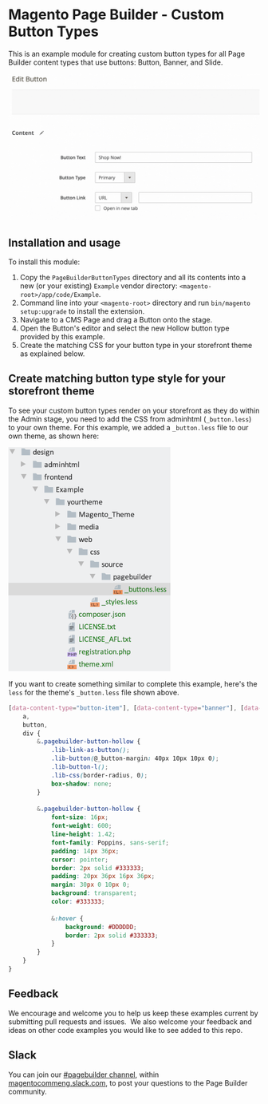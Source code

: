 # Magento Page Builder - Custom Button Types

This is an example module for creating custom button types for all Page Builder content types that use buttons: Button, Banner, and Slide.

![Custom Button Types](custom-button-types.gif "Custom Button Types")

## Installation and usage

To install this module:

1. Copy the `PageBuilderButtonTypes` directory and all its contents into a new (or your existing) `Example` vendor directory: `<magento-root>/app/code/Example`.
2. Command line into your `<magento-root>` directory and run `bin/magento setup:upgrade` to install the extension.
3. Navigate to a CMS Page and drag a Button onto the stage.
4. Open the Button's editor and select the new Hollow button type provided by this example.
5. Create the matching CSS for your button type in your storefront theme as explained below.

## Create matching button type style for your storefront theme

To see your custom button types render on your storefront as they do within the Admin stage, you need to add the CSS from adminhtml (`_button.less`) to your own theme. For this example, we added a `_button.less` file to our own theme, as shown here:

![Frontend Theme for button type](front-end-theme.png "Frontend Theme for Custom Button Types")

If you want to create something similar to complete this example, here's the `less` for the theme's `_button.less` file shown above.

```scss
[data-content-type="button-item"], [data-content-type="banner"], [data-content-type="slide"] {
    a,
    button,
    div {
        &.pagebuilder-button-hollow {
            .lib-link-as-button();
            .lib-button(@_button-margin: 40px 10px 10px 0);
            .lib-button-l();
            .lib-css(border-radius, 0);
            box-shadow: none;
        }

        &.pagebuilder-button-hollow {
            font-size: 16px;
            font-weight: 600;
            line-height: 1.42;
            font-family: Poppins, sans-serif;
            padding: 14px 36px;
            cursor: pointer;
            border: 2px solid #333333;
            padding: 20px 36px 16px 36px;
            margin: 30px 0 10px 0;
            background: transparent;
            color: #333333;

            &:hover {
                background: #DDDDDD;
                border: 2px solid #333333;
            }
        }
    }
}
```

## Feedback

We encourage and welcome you to help us keep these examples current by submitting pull requests and issues. 
We also welcome your feedback and ideas on other code examples you would like to see added to this repo. 

## Slack
You can join our [#pagebuilder channel](https://magentocommeng.slack.com/messages/CHB455HPF), within [magentocommeng.slack.com](https://magentocommeng.slack.com/), to post your questions to the Page Builder community.

